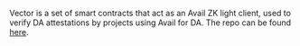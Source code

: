 Vector is a set of smart contracts that act as an Avail ZK light client, used to verify DA attestations by projects using Avail for DA. The repo can be found [here](https://github.com/succinctlabs/sp1-vector).